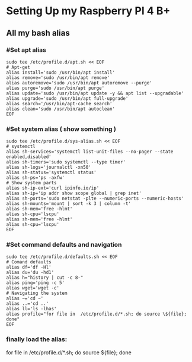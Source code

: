 # Setting Up my Raspberry PI 4 B+
## All my bash alias

### #Set apt alias
```
sudo tee /etc/profile.d/apt.sh << EOF
# Apt-get
alias install='sudo /usr/bin/apt install'
alias remove='sudo /usr/bin/apt remove'
alias autoremove='sudo /usr/bin/apt autoremove --purge'
alias purge='sudo /usr/bin/apt purge'
alias update='sudo /usr/bin/apt update -y && apt list --upgradable'
alias upgrade='sudo /usr/bin/apt full-upgrade'
alias search='/usr/bin/apt-cache search'
alias clean='sudo /usr/bin/apt autoclean'
EOF
```

### #Set system alias ( show something )
```
sudo tee /etc/profile.d/sys-alias.sh << EOF
# systemctl
alias sh-services='systemctl list-unit-files --no-pager --state enabled,disabled'
alias sh-timers='sudo systemctl --type timer'
alias sh-logs='journalctl -xn50'
alias sh-status='systemctl status'
alias sh-ps='ps -axfw'
# Show system parts
alias sh-ip-ext='curl ipinfo.io/ip'
alias sh-ip='ip addr show scope global | grep inet'
alias sh-ports='sudo netstat -plte --numeric-ports --numeric-hosts'
alias sh-mounts='mount | sort -k 3 | column -t'
alias sh-mem='free -hlmt'
alias sh-cpu='lscpu'
alias sh-mem='free -hlmt'
alias sh-cpu='lscpu'
EOF
```

### #Set command defaults and navigation
```
sudo tee /etc/profile.d/defaults.sh << EOF
# Comand defaults
alias df='df -Hl'
alias du='du -hd1'
alias h="history | cut -c 8-"
alias ping='ping -c 5'
alias wget='wget -c'
# Navigating the system
alias ~='cd ~'
alias ..='cd ..'
alias ll='ls -lhas'
alias profile="for file in  /etc/profile.d/*.sh; do source \${file}; done"
EOF
```
### finally load the alias:
for file in  /etc/profile.d/*.sh; do source ${file}; done
